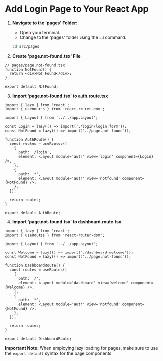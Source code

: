 # Add Login Page to Your React App

1. **Navigate to the 'pages' Folder:**

   - Open your terminal.
   - Change to the 'pages' folder using the `cd` command:

   ```bash
   cd src/pages
   ```

2. **Create 'page.not-found.tsx' File:**

```tsx
// pages/page.not-found.tsx
function NotFound() {
  return <div>Not Found</div>;
}

export default NotFound;
```

3. **Import 'page.not-found.tsx' to auth.route.tsx**

```tsx
import { lazy } from 'react';
import { useRoutes } from 'react-router-dom';

import { Layout } from '../../app.layout';

const Login = lazy(() => import('./login/login.form'));
const NotFound = lazy(() => import('../page.not-found'));

function AuthRoute() {
  const routes = useRoutes([
    {
      path: '/login',
      element: <Layout module='auth' view='login' component={Login} />,
    },
    {
      path: '*',
      element: <Layout module='auth' view='notfound' component={NotFound} />,
    },
  ]);

  return routes;
}

export default AuthRoute;
```

4. **Import 'page.not-found.tsx' to dashboard.route.tsx**

```tsx
import { lazy } from 'react';
import { useRoutes } from 'react-router-dom';

import { Layout } from '../../app.layout';

const Welcome = lazy(() => import('./dashboard.welcome'));
const NotFound = lazy(() => import('../page.not-found'));

function DashboardRoute() {
  const routes = useRoutes([
    {
      path: '/',
      element: <Layout module='dashboard' view='welcome' component={Welcome} />,
    },
    {
      path: '*',
      element: <Layout module='auth' view='notfound' component={NotFound} />,
    },
  ]);

  return routes;
}

export default DashboardRoute;
```

**Important Note:**
When employing lazy loading for pages, make sure to use the `export default` syntax for the page components.
